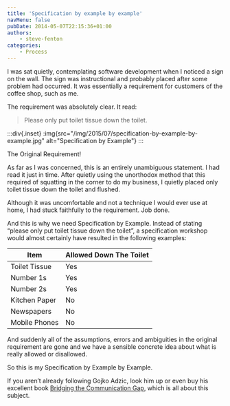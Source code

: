```yaml
---
title: 'Specification by example by example'
navMenu: false
pubDate: 2014-05-07T22:15:36+01:00
authors:
    - steve-fenton
categories:
    - Process
---
```


I was sat quietly, contemplating software development when I noticed a sign on the wall. The sign was instructional and probably placed after some problem had occurred. It was essentially a requirement for customers of the coffee shop, such as me.

The requirement was absolutely clear. It read:

> Please only put toilet tissue down the toilet.

:::div{.inset}
:img{src="/img/2015/07/specification-by-example-by-example.jpg" alt="Specification by Example"}
:::

The Original Requirement!

As far as I was concerned, this is an entirely unambiguous statement. I had read it just in time. After quietly using the unorthodox method that this required of squatting in the corner to do my business, I quietly placed only toilet tissue down the toilet and flushed.

Although it was uncomfortable and not a technique I would ever use at home, I had stuck faithfully to the requirement. Job done.

And this is why we need Specification by Example. Instead of stating “please only put toilet tissue down the toilet”, a specification workshop would almost certainly have resulted in the following examples:

| Item          | Allowed Down The Toilet |
|---------------|-------------------------|
| Toilet Tissue | Yes                     |
| Number 1s     | Yes                     |
| Number 2s     | Yes                     |
| Kitchen Paper | No                      |
| Newspapers    | No                      |
| Mobile Phones | No                      |

And suddenly all of the assumptions, errors and ambiguities in the original requirement are gone and we have a sensible concrete idea about what is really allowed or disallowed.

So this is my Specification by Example by Example.

If you aren’t already following Gojko Adzic, look him up or even buy his excellent book [Bridging the Communication Gap](https://www.amazon.co.uk/Bridging-Communication-Gap-Specification-Acceptance/dp/0955683610), which is all about this subject.